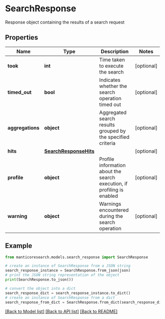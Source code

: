 # SearchResponse

Response object containing the results of a search request

## Properties

Name | Type | Description | Notes
------------ | ------------- | ------------- | -------------
**took** | **int** | Time taken to execute the search | [optional] 
**timed_out** | **bool** | Indicates whether the search operation timed out | [optional] 
**aggregations** | **object** | Aggregated search results grouped by the specified criteria | [optional] 
**hits** | [**SearchResponseHits**](SearchResponseHits.md) |  | [optional] 
**profile** | **object** | Profile information about the search execution, if profiling is enabled | [optional] 
**warning** | **object** | Warnings encountered during the search operation | [optional] 

## Example

```python
from manticoresearch.models.search_response import SearchResponse

# create an instance of SearchResponse from a JSON string
search_response_instance = SearchResponse.from_json(json)
# print the JSON string representation of the object
print(SearchResponse.to_json())

# convert the object into a dict
search_response_dict = search_response_instance.to_dict()
# create an instance of SearchResponse from a dict
search_response_from_dict = SearchResponse.from_dict(search_response_dict)
```
[[Back to Model list]](../README.md#documentation-for-models) [[Back to API list]](../README.md#documentation-for-api-endpoints) [[Back to README]](../README.md)


